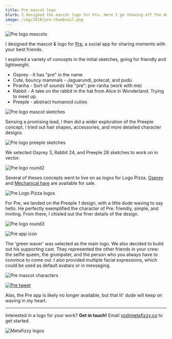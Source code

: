 ```yaml
---
title: Pre mascot logo
blurb: I designed the mascot logo for Pre. Here I go showing off the design process with lots of sketches and vector iterations.
image: /img/2018/pre-thumbnail.png
---
```


![Pre logo mascots](/img/2018/pre-banner.jpg)

I designed the mascot &amp; logo for [Pre](https://twitter.com/joinpre), a social app for sharing moments with your best friends.

I explored a variety of concepts in the initial sketches, going for friendly and lightweight.

+ Osprey - It has "pre" in the name
+ Cute, bouncy mammals - Jaguarundi, polecat, and pudú
+ Piranha - Sort of sounds like "pre": pre-ranha (work with me)
+ Rabbit - A take on the rabbit in the hat from Alice in Wonderland. Trying to meet up.
+ Preeple - abstract humanoid cuties

![Pre logo mascot sketches](/img/2018/pre-round1-sketches.jpg)

Sensing a promising lead, I then did a wider exploration of the Preeple concept. I tried out hair shapes, accessories, and more detailed character designs

![Pre logo preeple sketches](/img/2018/pre-preeple-sketches.jpg)

We selected Osprey 3, Rabbit 24, and Preeple 28 sketches to work on in vector.

![Pre logo round2](/img/2018/pre-round2.png)

Several of theses concepts went to live on as logos for Logo Pizza. [Osprey](http://logo.pizza/osprey) and [Mechanical hare](http://logo.pizza/mechanical-hare) are available for sale.

![Pre Logo Pizza logos](/img/2018/pre-logo-pizza.png)

For Pre, we landed on the Preeple 1 design, with a little dude waving to say hello. He perfectly exemplified the character of Pre: friendly, simple, and inviting. From there, I chisled out the finer details of the design.

![Pre logo round3](/img/2018/pre-round3.png)

![Pre app icon](/img/2018/pre-app-icon.png)

The 'green waver' was selected as the main logo. We also decided to build out his supporting cast. They represented the other friends in your crew: the selfie queen, the grumpster, and the person who you always have to convince to come out. I also provided multiple facial expressions, which could be used as default avatars or in messaging.

![Pre mascot characters](/img/2018/pre-characters.png)

[![Pre tweet](/img/2018/pre-tweet.jpg)](https://twitter.com/joinpre/status/901821202167103489)

Alas, the Pre app is likely no longer available, but that lil' dude will keep on waving in my heart.

---

Interested in a logo for your work? **Get in touch!** Email [yo@metafizzy.co](mailto:yo@metafizzy.co) to get started.

![Metafizzy logos](/img/2018/custom-logos3.png)
